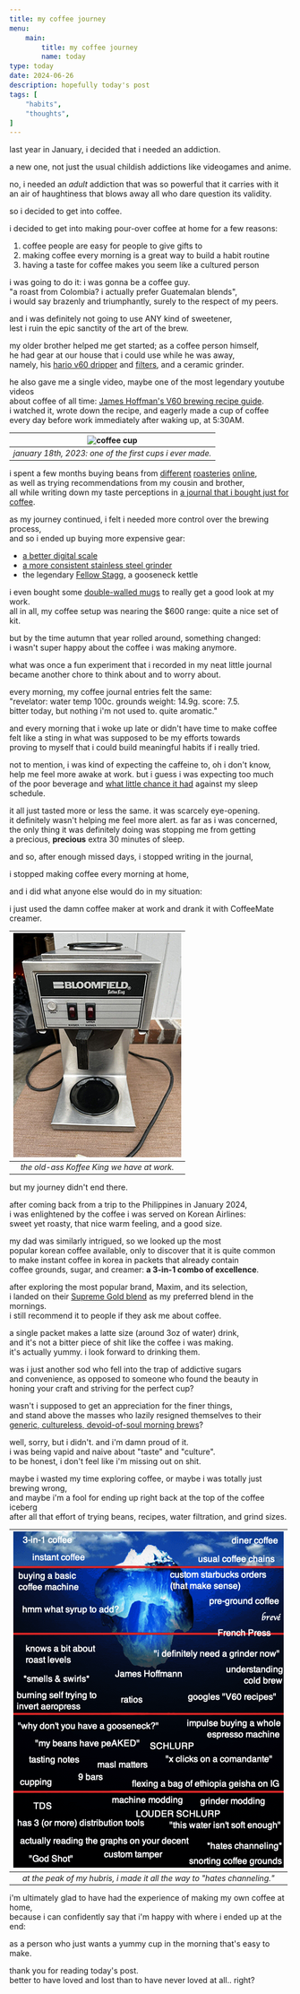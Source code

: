 ```yaml
---
title: my coffee journey
menu:
    main:
        title: my coffee journey
        name: today
type: today
date: 2024-06-26
description: hopefully today's post
tags: [
    "habits",
    "thoughts",
]
---
```


last year in January, i decided that i needed an addiction.

a new one, not just the usual childish addictions like videogames and anime.

no, i needed an *adult* addiction that was so powerful that it carries with it\
an air of haughtiness that blows away all who dare question its validity.

so i decided to get into coffee.

i decided to get into making pour-over coffee at home for a few reasons:
1. coffee people are easy for people to give gifts to
2. making coffee every morning is a great way to build a habit routine
3. having a taste for coffee makes you seem like a cultured person

i was going to do it: i was gonna be a coffee guy.\
"a roast from Colombia? i actually prefer Guatemalan blends",\
i would say brazenly and triumphantly, surely to the respect of my peers.

and i was definitely not going to use ANY kind of sweetener,\
lest i ruin the epic sanctity of the art of the brew.

my older brother helped me get started; as a coffee person himself,\
he had gear at our house that i could use while he was away,\
namely, his [hario v60 dripper](https://www.amazon.com/Hario-Plastic-Coffee-Dripper-Clear/dp/B0BWHKPCLJ) and [filters](https://www.amazon.com/HARIO-02-White-Paper-Filter/dp/B07DTR9N26), and a ceramic grinder.

he also gave me a single video, maybe one of the most legendary youtube videos\
about coffee of all time: [James Hoffman's V60 brewing recipe guide](https://www.youtube.com/watch?v=1oB1oDrDkHM).\
i watched it, wrote down the recipe, and eagerly made a cup of coffee\
every day before work immediately after waking up, at 5:30AM.

| ![coffee cup](/images/coffee.png) | 
|:--:| 
| *january 18th, 2023: one of the first cups i ever made.* |

i spent a few months buying beans from [different](https://revelatorcoffee.com/) [roasteries](https://catandcloud.com/) [online](https://onyxcoffeelab.com/),\
as well as trying recommendations from my cousin and brother,\
all while writing down my taste perceptions in [a journal that i bought just for coffee](https://www.1101.com/store/techo/en/2023/pc/detail_cover/wb23_tnm/).

as my journey continued, i felt i needed more control over the brewing process,\
and so i ended up buying more expensive gear: 
- [a better digital scale](https://www.amazon.com/gp/product/B0BBVNSBXN)
- [a more consistent stainless steel grinder](https://www.amazon.com/gp/product/B09DS4HVRQ)
- the legendary [Fellow Stagg](https://www.amazon.com/Fellow-Electric-Pour-over-Temperature-Stopwatch/dp/B077JBQZPX), a gooseneck kettle
 

i even bought some [double-walled mugs](https://www.amazon.com/Bodum-Bistro-Coffee-Ounce-2-Pack/dp/B00E2RU5TS) to really get a good look at my work.\
all in all, my coffee setup was nearing the $600 range: quite a nice set of kit.

but by the time autumn that year rolled around, something changed:\
i wasn't super happy about the coffee i was making anymore.

what was once a fun experiment that i recorded in my neat little journal\
became another chore to think about and to worry about.

every morning, my coffee journal entries felt the same:\
"revelator: water temp 100c. grounds weight: 14.9g. score: 7.5.\
bitter today, but nothing i'm not used to. quite aromatic."

and every morning that i woke up late or didn't have time to make coffee\
felt like a sting in what was supposed to be my efforts towards\
proving to myself that i could build meaningful habits if i really tried.

not to mention, i was kind of expecting the caffeine to, oh i don't know,\
help me feel more awake at work. but i guess i was expecting too much\
of the poor beverage and [what little chance it had](https://www.wellandgood.com/coffee-first-thing-morning/) against my sleep schedule.

it all just tasted more or less the same. it was scarcely eye-opening.\
it definitely wasn't helping me feel more alert. as far as i was concerned,\
the only thing it was definitely doing was stopping me from getting\
a precious, **precious** extra 30 minutes of sleep.

and so, after enough missed days, i stopped writing in the journal,

i stopped making coffee every morning at home,

and i did what anyone else would do in my situation:

i just used the damn coffee maker at work and drank it with CoffeeMate creamer.

| ![work coffee machine](/images/bloomfield.png) | 
|:--:| 
| *the old-ass Koffee King we have at work.* |

but my journey didn't end there.

after coming back from a trip to the Philippines in January 2024,\
i was enlightened by the coffee i was served on Korean Airlines:\
sweet yet roasty, that nice warm feeling, and a good size.

my dad was similarly intrigued, so we looked up the most\
popular korean coffee available, only to discover that it is quite common\
to make instant coffee in korea in packets that already contain\
coffee grounds, sugar, and creamer: **a 3-in-1 combo of excellence**.

after exploring the most popular brand, Maxim, and its selection,\
i landed on their [Supreme Gold blend](https://www.amazon.com/MAXIM-SUPREME-GOLD-COFFEE-100pks/dp/B09Z7GKT1Q) as my preferred blend in the mornings.\
i still recommend it to people if they ask me about coffee.

a single packet makes a latte size (around 3oz of water) drink,\
and it's not a bitter piece of shit like the coffee i was making.\
it's actually yummy. i look forward to drinking them.

was i just another sod who fell into the trap of addictive sugars\
and convenience, as opposed to someone who found the beauty in\
honing your craft and striving for the perfect cup?

wasn't i supposed to get an appreciation for the finer things,\
and stand above the masses who lazily resigned themselves to their\
[generic, cultureless, devoid-of-soul morning brews](https://athome.starbucks.com/products/pike-place-roast-ground)?

well, sorry, but i didn't. and i'm damn proud of it.\
i was being vapid and naive about "taste" and "culture".\
to be honest, i don't feel like i'm missing out on shit.

maybe i wasted my time exploring coffee, or maybe i was totally just brewing wrong,\
and maybe i'm a fool for ending up right back at the top of the coffee iceberg\
after all that effort of trying beans, recipes, water filtration, and grind sizes.

| ![coffee iceberg](/images/coffee-iceberg.png) | 
|:--:| 
| *at the peak of my hubris, i made it all the way to "hates channeling."* |

i'm ultimately glad to have had the experience of making my own coffee at home,\
because i can confidently say that i'm happy with where i ended up at the end:

as a person who just wants a yummy cup in the morning that's easy to make.

thank you for reading today's post.\
better to have loved and lost than to have never loved at all.. right?